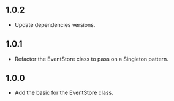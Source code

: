 ## 1.0.2

* Update dependencies versions.

## 1.0.1

* Refactor the EventStore class to pass on a Singleton pattern.

## 1.0.0

* Add the basic for the EventStore class.
